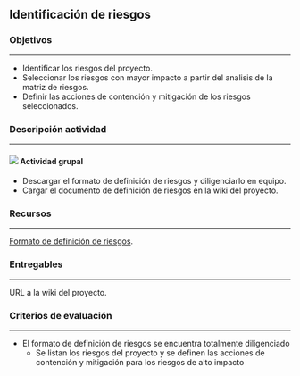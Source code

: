 
## Identificación de riesgos

### Objetivos

---
* Identificar los riesgos del proyecto.
* Seleccionar los riesgos con mayor impacto a partir del analisis de la matriz de riesgos.
* Definir las acciones de contención y mitigación de los riesgos seleccionados.

### Descripción actividad

---
#### ![](./../../assets/images/grupo.png) Actividad grupal

* Descargar el formato de definición de riesgos y diligenciarlo en equipo.
* Cargar el documento de definición de riesgos en la wiki del proyecto.

### Recursos 

---
[Formato de definición de riesgos](https://uniandes.sharepoint.com/:w:/s/mod/EQUoRssKFtpGl0JlHX8glvsBme7bPBCf1wk7VaOjmkezcw?e=TxgARK).

### Entregables

---
URL a la wiki del proyecto.


### Criterios de evaluación

---
* El formato de definición de riesgos se encuentra totalmente diligenciado
  * Se listan los riesgos del proyecto y se definen las acciones de contención y mitigación para los riesgos de alto impacto
